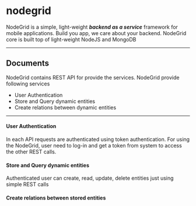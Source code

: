 nodegrid
========

NodeGrid is a simple, light-weight ***backend as a service*** framework for mobile applications. Build you app, we care about your backend. NodeGrid core is built top of light-weight NodeJS and MongoDB 

----------

Documents
-------------

NodeGrid contains REST API for provide the services. NodeGrid provide following services

- User Authentication
- Store and Query dynamic entities
- Create relations between dynamic entities

-----------
#### User Authentication
In each API requests are authenticated using token authentication. For using the NodeGrid, user need to log-in and get a token from system to access the  other REST calls.

#### Store and Query dynamic entities
Authenticated user can create, read, update, delete entities just using simple REST calls

#### Create relations between stored entities
